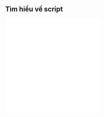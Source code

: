 ## Tìm hiểu về script  

![1.Tìm hiểu về bash shell](./docs/Tim_hieu_ve_bash_shell.md)  
![2.Script cài đặt hệ thống](./docs/Script_cau_hinh_he_thong.sh)
